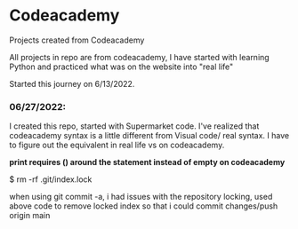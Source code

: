 # Codeacademy
Projects created from Codeacademy

All projects in repo are from codeacademy, I have started with learning Python and practiced what was on the website into "real life"

Started this journey on 6/13/2022.

### 06/27/2022:


I created this repo, started with Supermarket code.
I've realized that codeacademy syntax is a little different from Visual code/ real syntax. 
I have to figure out the equivalent in real life vs on codeacademy.

**print requires () around the statement instead of empty on codeacademy**

$ rm -rf .git/index.lock

when using git commit -a, i had issues with the repository locking, used above code to remove locked index so that i could commit changes/push origin main